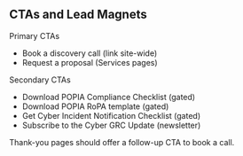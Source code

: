 ## CTAs and Lead Magnets

Primary CTAs
- Book a discovery call (link site-wide)
- Request a proposal (Services pages)

Secondary CTAs
- Download POPIA Compliance Checklist (gated)
- Download POPIA RoPA template (gated)
- Get Cyber Incident Notification Checklist (gated)
- Subscribe to the Cyber GRC Update (newsletter)

Thank-you pages should offer a follow-up CTA to book a call.


